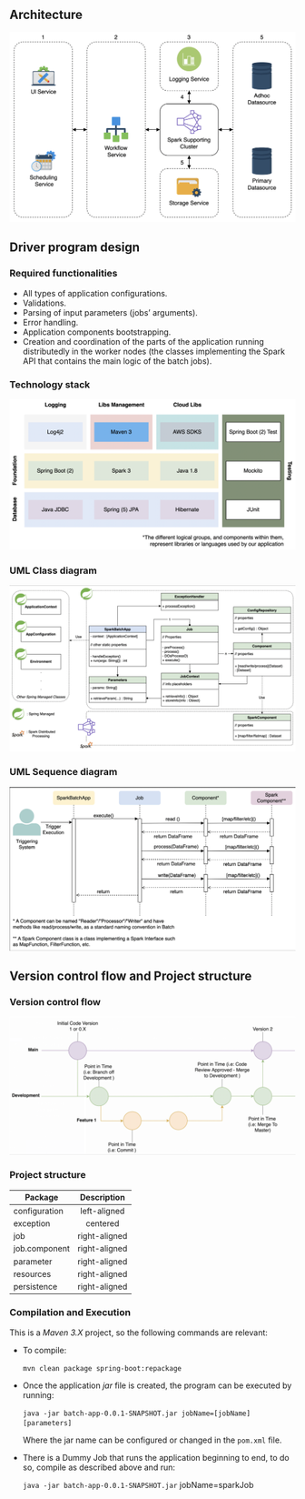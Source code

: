 

## Architecture

![high-level-architecture](static/high-level-architecture.png)


## Driver program design

### Required functionalities

- All types of application configurations.
- Validations.
- Parsing of input parameters (jobs’ arguments).
- Error handling.
- Application components bootstrapping.
- Creation and coordination of the parts of the application running distributedly in the worker nodes (the classes implementing the Spark API that contains the main logic of the batch jobs).

### Technology stack

![Technology stack](static/technology-stack.png)


### UML Class diagram

![UML Class diagram](static/UML-class-diagram.png)

### UML Sequence diagram

![UML Sequence diagram](static/UML-sequence-diagram.png)


## Version control flow and Project structure

### Version control flow

![Code flow](static/version-control-flow.png)


### Project structure

| Package       |  Description  |
|---------------|:-------------:|
| configuration | left-aligned  |
| exception     |   centered    |  
| job           | right-aligned |   
| job.component | right-aligned |   
| parameter     | right-aligned |   
| resources     | right-aligned |   
| persistence   | right-aligned |   


### Compilation and Execution

This is a *Maven 3.X* project, so the following commands are relevant:

- To compile:

  `mvn clean package spring-boot:repackage`


- Once the application *jar* file is created, the program can be executed by running:

  `java -jar batch-app-0.0.1-SNAPSHOT.jar jobName=[jobName] [parameters]`

  Where the jar name can be configured or changed in the `pom.xml` file.

- There is a Dummy Job that runs the application beginning to end, to do so, compile as described above and run:

  `java -jar batch-app-0.0.1-SNAPSHOT.jar` jobName=sparkJob




